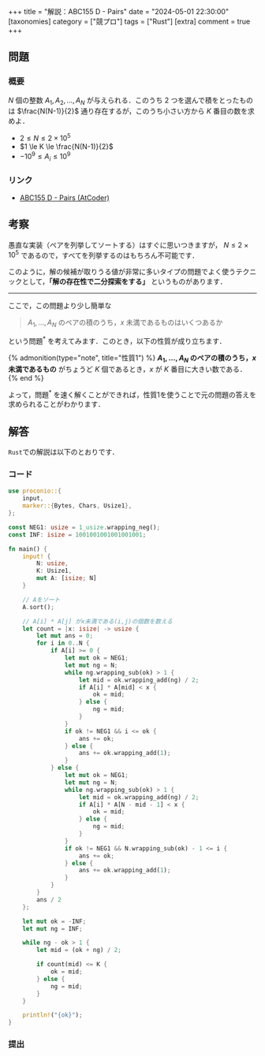 +++
title = "解説：ABC155 D - Pairs"
date = "2024-05-01 22:30:00"
[taxonomies]
category = ["競プロ"]
tags = ["Rust"]
[extra]
comment = true
+++

## 問題

### 概要

$N$ 個の整数 $A_1, A_2, \ldots, A_N$ が与えられる．このうち $2$ つを選んで積をとったものは $\frac{N(N-1)}{2}$ 通り存在するが，このうち小さい方から $K$ 番目の数を求めよ．

- $2 \le N \le 2\times 10^5$
- $1 \le K \le \frac{N(N-1)}{2}$
- $-10^9 \le A_i \le 10^9$

### リンク

- [ABC155 D - Pairs (AtCoder)](https://atcoder.jp/contests/abc155/tasks/abc155_d)

## 考察

愚直な実装（ペアを列挙してソートする）はすぐに思いつきますが，
$N \le 2\times 10^5$ であるので，すべてを列挙するのはもちろん不可能です．

このように，解の候補が取りうる値が非常に多いタイプの問題でよく使うテクニックとして，**「解の存在性で二分探索をする」** というものがあります．

---

ここで，この問題より少し簡単な

> $A_1,\ldots,A_N$ のペアの積のうち，$x$ 未満であるものはいくつあるか

という問題<sup>*</sup> を考えてみます．このとき，以下の性質が成り立ちます．

{% admonition(type="note", title="性質1") %}
**$A_1,\ldots,A_N$ のペアの積のうち，$x$ 未満であるもの** がちょうど $K$ 個であるとき，$x$ が $K$ 番目に大きい数である．
{% end %}

よって，問題<sup>*</sup> を速く解くことができれば，性質1を使うことで元の問題の答えを求められることがわかります．

## 解答

`Rust`での解説は以下のとおりです．

### コード

```rust
use proconio::{
    input,
    marker::{Bytes, Chars, Usize1},
};

const NEG1: usize = 1_usize.wrapping_neg();
const INF: isize = 1001001001001001001;

fn main() {
    input! {
        N: usize,
        K: Usize1,
        mut A: [isize; N]
    }

    // Aをソート
    A.sort();

    // A[i] * A[j] がx未満である(i,j)の個数を数える
    let count = |x: isize| -> usize {
        let mut ans = 0;
        for i in 0..N {
            if A[i] >= 0 {
                let mut ok = NEG1;
                let mut ng = N;
                while ng.wrapping_sub(ok) > 1 {
                    let mid = ok.wrapping_add(ng) / 2;
                    if A[i] * A[mid] < x {
                        ok = mid;
                    } else {
                        ng = mid;
                    }
                }
                if ok != NEG1 && i <= ok {
                    ans += ok;
                } else {
                    ans += ok.wrapping_add(1);
                }
            } else {
                let mut ok = NEG1;
                let mut ng = N;
                while ng.wrapping_sub(ok) > 1 {
                    let mid = ok.wrapping_add(ng) / 2;
                    if A[i] * A[N - mid - 1] < x {
                        ok = mid;
                    } else {
                        ng = mid;
                    }
                }
                if ok != NEG1 && N.wrapping_sub(ok) - 1 <= i {
                    ans += ok;
                } else {
                    ans += ok.wrapping_add(1);
                }
            }
        }
        ans / 2
    };

    let mut ok = -INF;
    let mut ng = INF;

    while ng - ok > 1 {
        let mid = (ok + ng) / 2;

        if count(mid) <= K {
            ok = mid;
        } else {
            ng = mid;
        }
    }

    println!("{ok}");
}
```


### 提出
